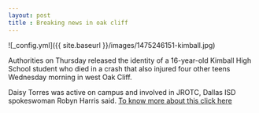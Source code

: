 ```yaml
---
layout: post
title : Breaking news in oak cliff 
---
```

![_config.yml]({{ site.baseurl }}/images/1475246151-kimball.jpg)

Authorities on Thursday released the identity of a 16-year-old Kimball High School student  who died in a crash that also injured four other teens Wednesday morning in west Oak Cliff.

Daisy Torres was active on campus and involved in JROTC, Dallas ISD spokeswoman Robyn Harris said.
[To know more about this click here](https://www.dallasnews.com/)
